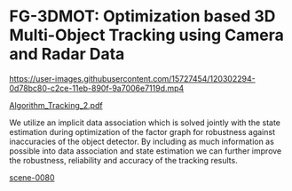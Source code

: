# FG-3DMOT: Optimization based 3D Multi-Object Tracking using Camera and Radar Data

https://user-images.githubusercontent.com/15727454/120302294-0d78bc80-c2ce-11eb-890f-9a7006e7119d.mp4

[Algorithm_Tracking_2.pdf](https://github.com/TUC-ProAut/FG-3DMOT/files/6575219/Algorithm_Tracking_2.pdf)

We utilize an implicit data association which is solved jointly with the state estimation during optimization of the factor graph for robustness against inaccuracies of the object detector. By including as much information as possible into data association and state estimation we can further improve the robustness, reliability and accuracy of the tracking results.

[scene-0080](https://user-images.githubusercontent.com/15727454/120305310-e374c980-c2d0-11eb-9be6-25b740dbd3e3.gif)
